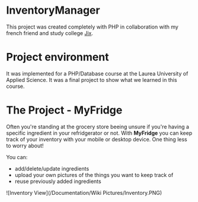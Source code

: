 # InventoryManager

This project was created completely with PHP in collaboration with my french friend and study college [Jix](https://github.com/JixPOYLO).

# Project environment

It was implemented for a PHP/Database course at the Laurea University of Applied Science. It was a final project to show what we learned in this course.

# The Project - MyFridge

Often you're standing at the grocery store beeing unsure if you're having a specific ingredient in your refridgerator or not. With **MyFridge** you can keep track of your inventory with your mobile or desktop device. One thing less to worry about!

You can:
* add/delete/update ingredients 
* upload your own pictures of the things you want to keep track of
* reuse previously added ingredients


![Inventory View](/Documentation/Wiki Pictures/Inventory.PNG)

